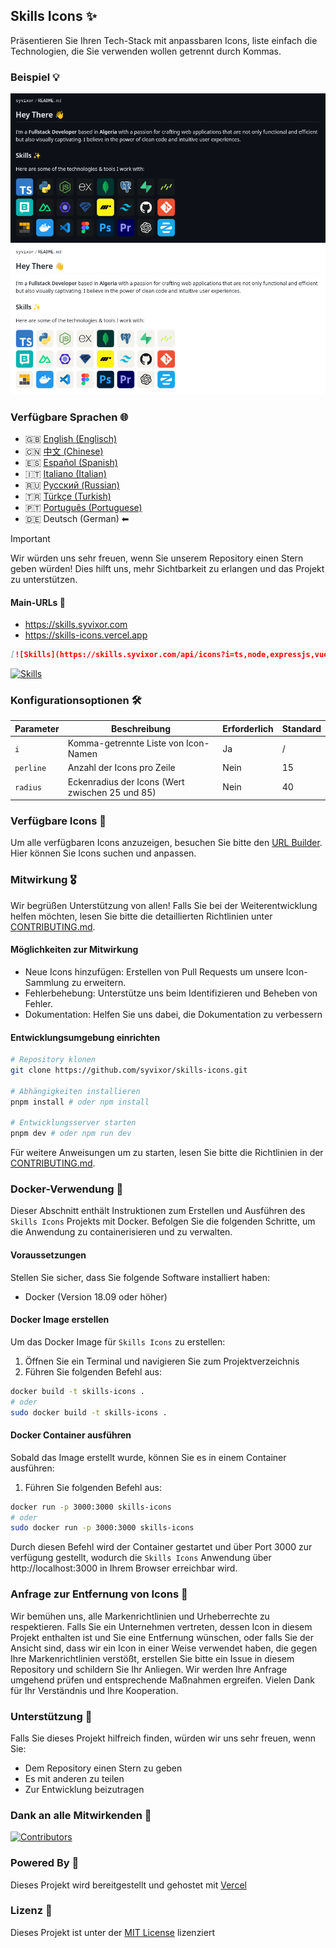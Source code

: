 ## Skills Icons ✨

Präsentieren Sie Ihren Tech-Stack mit anpassbaren Icons, liste einfach die Technologien, die Sie verwenden wollen getrennt durch Kommas.

### Beispiel 💡

![Banner Dark](../../.github/example-dark.png#gh-dark-mode-only)
![Banner Light](../../.github/example-light.png#gh-light-mode-only)

### Verfügbare Sprachen 🌐

- 🇬🇧 [English (Englisch)](./README.md)
- 🇨🇳 [中文 (Chinese)](./i18n/zh/README.md)
- 🇪🇸 [Español (Spanish)](./i18n/es/README.md)
- 🇮🇹 [Italiano (Italian)](./i18n/it/README.md)
- 🇷🇺 [Русский (Russian)](./i18n/ru/README.md)
- 🇹🇷 [Türkçe (Turkish)](./i18n/tr/README.md)
- 🇵🇹 [Português (Portuguese)](./i18n/pt/README.md)
- 🇩🇪 Deutsch (German) ⬅

> [!IMPORTANT]
> Wir würden uns sehr freuen, wenn Sie unserem Repository einen Stern geben würden! Dies hilft uns, mehr Sichtbarkeit zu erlangen und das Projekt zu unterstützen.

#### Main-URLs 🔗

- https://skills.syvixor.com
- https://skills-icons.vercel.app

```markdown
[![Skills](https://skills.syvixor.com/api/icons?i=ts,node,expressjs,vue,nuxt,mongodb,prisma)](https://github.com/syvixor/skills-icons)
```

[![Skills](https://skills.syvixor.com/api/icons?i=ts,node,expressjs,vue,nuxt,mongodb,prisma)](https://github.com/syvixor/skills-icons)

### Konfigurationsoptionen 🛠️

| Parameter | Beschreibung                                      | Erforderlich | Standard |
|-----------|---------------------------------------------------|--------------|----------|
| `i`       | Komma-getrennte Liste von Icon-Namen              | Ja           | /        |
| `perline` | Anzahl der Icons pro Zeile                        | Nein         | 15       |
| `radius`  | Eckenradius der Icons (Wert zwischen 25 und 85)   | Nein         | 40       |

### Verfügbare Icons 🎨

Um alle verfügbaren Icons anzuzeigen, besuchen Sie bitte den [URL Builder](https://builder.syvixor.com). Hier können Sie Icons suchen und anpassen.

### Mitwirkung 🎖️

Wir begrüßen Unterstützung von allen! Falls Sie bei der Weiterentwicklung helfen möchten, lesen Sie bitte die detaillierten Richtlinien unter [CONTRIBUTING.md](./CONTRIBUTING.md).

#### Möglichkeiten zur Mitwirkung

- Neue Icons hinzufügen: Erstellen von Pull Requests um unsere Icon-Sammlung zu erweitern.
- Fehlerbehebung: Unterstütze uns beim Identifizieren und Beheben von Fehler.
- Dokumentation: Helfen Sie uns dabei, die Dokumentation zu verbessern

#### Entwicklungsumgebung einrichten

```bash
# Repository klonen
git clone https://github.com/syvixor/skills-icons.git

# Abhängigkeiten installieren
pnpm install # oder npm install

# Entwicklungsserver starten
pnpm dev # oder npm run dev
```

Für weitere Anweisungen um zu starten, lesen Sie bitte die Richtlinien in der [CONTRIBUTING.md](./CONTRIBUTING.md).

### Docker-Verwendung 🐳

Dieser Abschnitt enthält Instruktionen zum Erstellen und Ausführen des `Skills Icons` Projekts mit Docker. Befolgen Sie die folgenden Schritte, um die Anwendung zu containerisieren und zu verwalten.

#### Voraussetzungen

Stellen Sie sicher, dass Sie folgende Software installiert haben:
- Docker (Version 18.09 oder höher)

#### Docker Image erstellen

Um das Docker Image für `Skills Icons` zu erstellen:
1. Öffnen Sie ein Terminal und navigieren Sie zum Projektverzeichnis
2. Führen Sie folgenden Befehl aus:
```bash
docker build -t skills-icons .
# oder
sudo docker build -t skills-icons .
```

#### Docker Container ausführen

Sobald das Image erstellt wurde, können Sie es in einem Container ausführen:
1. Führen Sie folgenden Befehl aus:
```bash
docker run -p 3000:3000 skills-icons
# oder
sudo docker run -p 3000:3000 skills-icons
```

Durch diesen Befehl wird der Container gestartet und über Port 3000 zur verfügung gestellt, wodurch die `Skills Icons` Anwendung über http://localhost:3000 in Ihrem Browser erreichbar wird.

### Anfrage zur Entfernung von Icons 🚫

Wir bemühen uns, alle Markenrichtlinien und Urheberrechte zu respektieren. Falls Sie ein Unternehmen vertreten, dessen Icon in diesem Projekt enthalten ist und Sie eine Entfernung wünschen, oder falls Sie der Ansicht sind, dass wir ein Icon in einer Weise verwendet haben, die gegen Ihre Markenrichtlinien verstößt, erstellen Sie bitte ein Issue in diesem Repository und schildern Sie Ihr Anliegen. Wir werden Ihre Anfrage umgehend prüfen und entsprechende Maßnahmen ergreifen. Vielen Dank für Ihr Verständnis und Ihre Kooperation.

### Unterstützung 💝

Falls Sie dieses Projekt hilfreich finden, würden wir uns sehr freuen, wenn Sie:

- Dem Repository einen Stern zu geben
- Es mit anderen zu teilen
- Zur Entwicklung beizutragen

### Dank an alle Mitwirkenden 🙏

[![Contributors](https://contrib.rocks/image?repo=syvixor/skills-icons)](https://github.com/syvixor/skills-icons/graphs/contributors)

### Powered By 🛟

Dieses Projekt wird bereitgestellt und gehostet mit [Vercel](https://vercel.com)

### Lizenz 📝

Dieses Projekt ist unter der [MIT License](../../LICENSE) lizenziert
